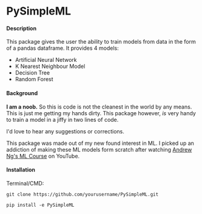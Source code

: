 # PySimpleML

#### Description
This package gives the user the ability to train models from data in the form of a pandas dataframe. It provides 4 models:
- Artificial Neural Network
- K Nearest Neighbour Model
- Decision Tree
- Random Forest

#### Background
**I am a noob.** So this is code is not the cleanest in the world by any means. This is just me getting my hands dirty. This package however, _is_ very handy to train a model in a jiffy in two lines of code. 

I'd love to hear any suggestions or corrections.

This package was made out of my new found interest in ML. I picked up an addiction of making these ML models form scratch after watching [Andrew Ng's ML Course](https://www.youtube.com/watch?v=vStJoetOxJg&list=PLkDaE6sCZn6FNC6YRfRQc_FbeQrF8BwGI) on YouTube. 

#### Installation 
Terminal/CMD:

`git clone https://github.com/yourusername/PySimpleML.git`

`pip install -e PySimpleML`


